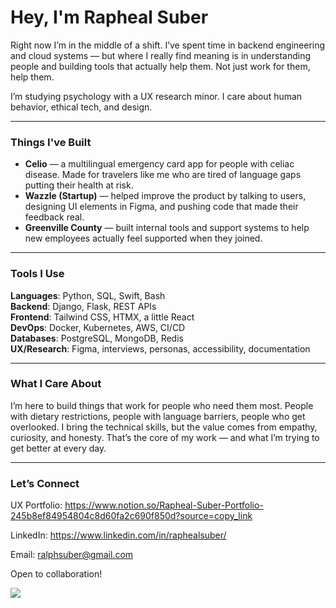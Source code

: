 # Hey, I'm Rapheal Suber

Right now I’m in the middle of a shift. I’ve spent time in backend engineering and cloud systems — but where I really find meaning is in understanding people and building tools that actually help them. Not just work for them, help them.

I’m studying psychology with a UX research minor. I care about human behavior, ethical tech, and design.

---

### Things I've Built

- **Celio** — a multilingual emergency card app for people with celiac disease. Made for travelers like me who are tired of language gaps putting their health at risk.
- **Wazzle (Startup)** — helped improve the product by talking to users, designing UI elements in Figma, and pushing code that made their feedback real.
- **Greenville County** — built internal tools and support systems to help new employees actually feel supported when they joined.

---

### Tools I Use

**Languages**: Python, SQL, Swift, Bash  
**Backend**: Django, Flask, REST APIs  
**Frontend**: Tailwind CSS, HTMX, a little React  
**DevOps**: Docker, Kubernetes, AWS, CI/CD  
**Databases**: PostgreSQL, MongoDB, Redis  
**UX/Research**: Figma, interviews, personas, accessibility, documentation

---

### What I Care About

I’m here to build things that work for people who need them most. People with dietary restrictions, people with language barriers, people who get overlooked. I bring the technical skills, but the value comes from empathy, curiosity, and honesty. That’s the core of my work — and what I’m trying to get better at every day.

---

### Let’s Connect

UX Portfolio: https://www.notion.so/Rapheal-Suber-Portfolio-245b8ef84954804c8d60fa2c690f850d?source=copy_link

LinkedIn: https://www.linkedin.com/in/raphealsuber/

Email: ralphsuber@gmail.com

Open to collaboration! 

![](https://komarev.com/ghpvc/?username=manyworldss&color=yellowgreen)


